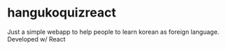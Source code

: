 # hangukoquizreact
Just a simple webapp to help people to learn korean as foreign language. Developed w/ React

